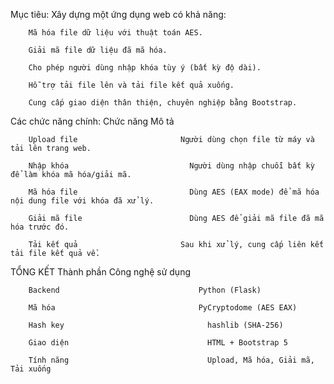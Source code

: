 Mục tiêu:
        Xây dựng một ứng dụng web có khả năng:
        
        Mã hóa file dữ liệu với thuật toán AES.
        
        Giải mã file dữ liệu đã mã hóa.
        
        Cho phép người dùng nhập khóa tùy ý (bất kỳ độ dài).
        
        Hỗ trợ tải file lên và tải file kết quả xuống.
        
        Cung cấp giao diện thân thiện, chuyên nghiệp bằng Bootstrap.

Các chức năng chính:
        Chức năng	                        Mô tả
        
        Upload file	                      Người dùng chọn file từ máy và tải lên trang web.
        
        Nhập khóa	                        Người dùng nhập chuỗi bất kỳ để làm khóa mã hóa/giải mã.
        
        Mã hóa file                      	Dùng AES (EAX mode) để mã hóa nội dung file với khóa đã xử lý.
        
        Giải mã file	                    Dùng AES để giải mã file đã mã hóa trước đó.
        
        Tải kết quả	                      Sau khi xử lý, cung cấp liên kết tải file kết quả về.
 TỔNG KẾT
        Thành phần	                        Công nghệ sử dụng
        
        Backend	                              Python (Flask)
        
        Mã hóa	                              PyCryptodome (AES EAX)
        
        Hash key	                            hashlib (SHA-256)
        
        Giao diện	                            HTML + Bootstrap 5
        
        Tính năng	                            Upload, Mã hóa, Giải mã, Tải xuống
